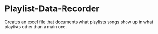# Playlist-Data-Recorder
Creates an excel file that documents what playlists songs show up in what playlists other than a main one.
